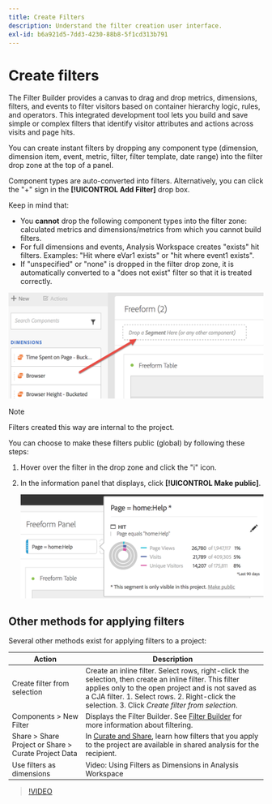 ```yaml
---
title: Create Filters
description: Understand the filter creation user interface.
exl-id: b6a921d5-7dd3-4230-88b8-5f1cd313b791
---
```

# Create filters

The Filter Builder provides a canvas to drag and drop metrics, dimensions, filters, and events to filter visitors based on container hierarchy logic, rules, and operators. This integrated development tool lets you build and save simple or complex filters that identify visitor attributes and actions across visits and page hits.

You can create instant filters by dropping any component type (dimension, dimension item, event, metric, filter, filter template, date range) into the filter drop zone at the top of a panel.

Component types are auto-converted into filters. Alternatively, you can click the "+" sign in the **[!UICONTROL Add Filter]** drop box.

Keep in mind that:

* You **cannot** drop the following component types into the filter zone: calculated metrics and dimensions/metrics from which you cannot build filters.
* For full dimensions and events, Analysis Workspace creates "exists" hit filters. Examples: "Hit where eVar1 exists" or "hit where event1 exists".
* If "unspecified" or "none" is dropped in the filter drop zone, it is automatically converted to a "does not exist" filter so that it is treated correctly.

![](assets/segment-dropzone.png)

>[!NOTE]
>
>Filters created this way are internal to the project.

You can choose to make these filters public (global) by following these steps:

1. Hover over the filter in the drop zone and click the "i" icon.
1. In the information panel that displays, click **[!UICONTROL Make public]**.

   ![](assets/segment-info.png)

## Other methods for applying filters

Several other methods exist for applying filters to a project:

| Action | Description |
|--- |--- |
|Create filter from selection|Create an inline filter. Select rows, right-click the selection, then create an inline filter. This filter applies only to the open project and is not saved as a CJA filter. 1. Select rows.  2. Right-click the selection.  3. Click *Create filter from selection*.|
|Components > New Filter|Displays the Filter Builder. See [Filter Builder](https://experienceleague.adobe.com/docs/analytics/components/segmentation/segmentation-workflow/seg-build.html) for more information about filtering.|
|Share > Share Project or Share > Curate Project Data|In [Curate and Share](https://experienceleague.adobe.com/docs/analytics/analyze/analysis-workspace/curate-share/curate.html#concept_4A9726927E7C44AFA260E2BB2721AFC6), learn how filters that you apply to the project are available in shared analysis for the recipient.|
|Use filters as dimensions|Video: Using Filters as Dimensions in Analysis Workspace|

>[!VIDEO](https://video.tv.adobe.com/v/23974)
